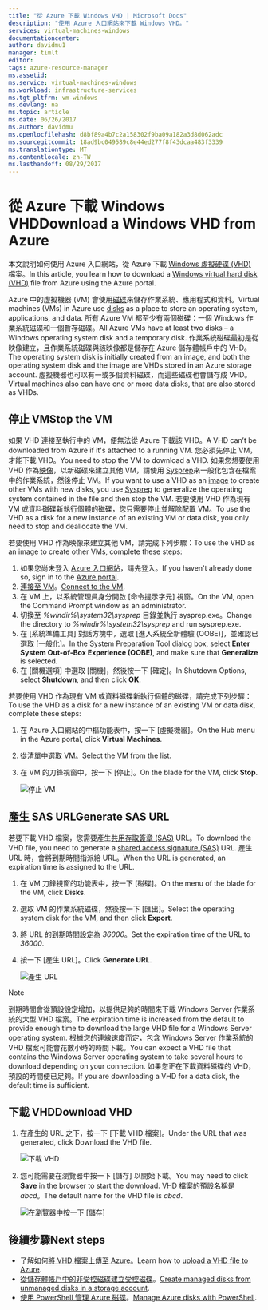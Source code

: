 ```yaml
---
title: "從 Azure 下載 Windows VHD | Microsoft Docs"
description: "使用 Azure 入口網站來下載 Windows VHD。"
services: virtual-machines-windows
documentationcenter: 
author: davidmu1
manager: timlt
editor: 
tags: azure-resource-manager
ms.assetid: 
ms.service: virtual-machines-windows
ms.workload: infrastructure-services
ms.tgt_pltfrm: vm-windows
ms.devlang: na
ms.topic: article
ms.date: 06/26/2017
ms.author: davidmu
ms.openlocfilehash: d8bf89a4b7c2a158302f9ba09a182a3d8d062adc
ms.sourcegitcommit: 18ad9bc049589c8e44ed277f8f43dcaa483f3339
ms.translationtype: MT
ms.contentlocale: zh-TW
ms.lasthandoff: 08/29/2017
---
```

# <a name="download-a-windows-vhd-from-azure"></a><span data-ttu-id="cf051-103">從 Azure 下載 Windows VHD</span><span class="sxs-lookup"><span data-stu-id="cf051-103">Download a Windows VHD from Azure</span></span>

<span data-ttu-id="cf051-104">本文說明如何使用 Azure 入口網站，從 Azure 下載 [Windows 虛擬硬碟 (VHD)](about-disks-and-vhds.md?toc=%2fazure%2fvirtual-machines%2fwindows%2ftoc.json) 檔案。</span><span class="sxs-lookup"><span data-stu-id="cf051-104">In this article, you learn how to download a [Windows virtual hard disk (VHD)](about-disks-and-vhds.md?toc=%2fazure%2fvirtual-machines%2fwindows%2ftoc.json) file from Azure using the Azure portal.</span></span> 

<span data-ttu-id="cf051-105">Azure 中的虛擬機器 (VM) 會使用[磁碟](managed-disks-overview.md?toc=%2fazure%2fvirtual-machines%2fwindows%2ftoc.json)來儲存作業系統、應用程式和資料。</span><span class="sxs-lookup"><span data-stu-id="cf051-105">Virtual machines (VMs) in Azure use [disks](managed-disks-overview.md?toc=%2fazure%2fvirtual-machines%2fwindows%2ftoc.json) as a place to store an operating system, applications, and data.</span></span> <span data-ttu-id="cf051-106">所有 Azure VM 都至少有兩個磁碟：一個 Windows 作業系統磁碟和一個暫存磁碟。</span><span class="sxs-lookup"><span data-stu-id="cf051-106">All Azure VMs have at least two disks – a Windows operating system disk and a temporary disk.</span></span> <span data-ttu-id="cf051-107">作業系統磁碟最初是從映像建立，且作業系統磁碟與該映像都是儲存在 Azure 儲存體帳戶中的 VHD。</span><span class="sxs-lookup"><span data-stu-id="cf051-107">The operating system disk is initially created from an image, and both the operating system disk and the image are VHDs stored in an Azure storage account.</span></span> <span data-ttu-id="cf051-108">虛擬機器也可以有一或多個資料磁碟，而這些磁碟也會儲存成 VHD。</span><span class="sxs-lookup"><span data-stu-id="cf051-108">Virtual machines also can have one or more data disks, that are also stored as VHDs.</span></span>

## <a name="stop-the-vm"></a><span data-ttu-id="cf051-109">停止 VM</span><span class="sxs-lookup"><span data-stu-id="cf051-109">Stop the VM</span></span>

<span data-ttu-id="cf051-110">如果 VHD 連接至執行中的 VM，便無法從 Azure 下載該 VHD。</span><span class="sxs-lookup"><span data-stu-id="cf051-110">A VHD can’t be downloaded from Azure if it's attached to a running VM.</span></span> <span data-ttu-id="cf051-111">您必須先停止 VM，才能下載 VHD。</span><span class="sxs-lookup"><span data-stu-id="cf051-111">You need to stop the VM to download a VHD.</span></span> <span data-ttu-id="cf051-112">如果您想要使用 VHD 作為[映像](tutorial-custom-images.md)，以新磁碟來建立其他 VM，請使用 [Sysprep](https://docs.microsoft.com/windows-hardware/manufacture/desktop/sysprep--generalize--a-windows-installation)來一般化包含在檔案中的作業系統，然後停止 VM。</span><span class="sxs-lookup"><span data-stu-id="cf051-112">If you want to use a VHD as an [image](tutorial-custom-images.md) to create other VMs with new disks, you use [Sysprep](https://docs.microsoft.com/windows-hardware/manufacture/desktop/sysprep--generalize--a-windows-installation) to generalize the operating system contained in the file and then stop the VM.</span></span> <span data-ttu-id="cf051-113">若要使用 VHD 作為現有 VM 或資料磁碟新執行個體的磁碟，您只需要停止並解除配置 VM。</span><span class="sxs-lookup"><span data-stu-id="cf051-113">To use the VHD as a disk for a new instance of an existing VM or data disk, you only need to stop and deallocate the VM.</span></span>

<span data-ttu-id="cf051-114">若要使用 VHD 作為映像來建立其他 VM，請完成下列步驟：</span><span class="sxs-lookup"><span data-stu-id="cf051-114">To use the VHD as an image to create other VMs, complete these steps:</span></span>

1.  <span data-ttu-id="cf051-115">如果您尚未登入 [Azure 入口網站](https://portal.azure.com/)，請先登入。</span><span class="sxs-lookup"><span data-stu-id="cf051-115">If you haven't already done so, sign in to the [Azure portal](https://portal.azure.com/).</span></span>
2.  <span data-ttu-id="cf051-116">[連接至 VM](connect-logon.md?toc=%2fazure%2fvirtual-machines%2fwindows%2ftoc.json)。</span><span class="sxs-lookup"><span data-stu-id="cf051-116">[Connect to the VM](connect-logon.md?toc=%2fazure%2fvirtual-machines%2fwindows%2ftoc.json).</span></span> 
3.  <span data-ttu-id="cf051-117">在 VM 上，以系統管理員身分開啟 [命令提示字元] 視窗。</span><span class="sxs-lookup"><span data-stu-id="cf051-117">On the VM, open the Command Prompt window as an administrator.</span></span>
4.  <span data-ttu-id="cf051-118">切換至 *%windir%\system32\sysprep* 目錄並執行 sysprep.exe。</span><span class="sxs-lookup"><span data-stu-id="cf051-118">Change the directory to *%windir%\system32\sysprep* and run sysprep.exe.</span></span>
5.  <span data-ttu-id="cf051-119">在 [系統準備工具] 對話方塊中，選取 [進入系統全新體驗 (OOBE)]，並確認已選取 [一般化]。</span><span class="sxs-lookup"><span data-stu-id="cf051-119">In the System Preparation Tool dialog box, select **Enter System Out-of-Box Experience (OOBE)**, and make sure that **Generalize** is selected.</span></span>
6.  <span data-ttu-id="cf051-120">在 [關機選項] 中選取 [關機]，然後按一下 [確定]。</span><span class="sxs-lookup"><span data-stu-id="cf051-120">In Shutdown Options, select **Shutdown**, and then click **OK**.</span></span> 

<span data-ttu-id="cf051-121">若要使用 VHD 作為現有 VM 或資料磁碟新執行個體的磁碟，請完成下列步驟：</span><span class="sxs-lookup"><span data-stu-id="cf051-121">To use the VHD as a disk for a new instance of an existing VM or data disk, complete these steps:</span></span>

1.  <span data-ttu-id="cf051-122">在 Azure 入口網站的中樞功能表中，按一下 [虛擬機器]。</span><span class="sxs-lookup"><span data-stu-id="cf051-122">On the Hub menu in the Azure portal, click **Virtual Machines**.</span></span>
2.  <span data-ttu-id="cf051-123">從清單中選取 VM。</span><span class="sxs-lookup"><span data-stu-id="cf051-123">Select the VM from the list.</span></span>
3.  <span data-ttu-id="cf051-124">在 VM 的刀鋒視窗中，按一下 [停止]。</span><span class="sxs-lookup"><span data-stu-id="cf051-124">On the blade for the VM, click **Stop**.</span></span>

    ![停止 VM](./media/download-vhd/export-stop.png)

## <a name="generate-sas-url"></a><span data-ttu-id="cf051-126">產生 SAS URL</span><span class="sxs-lookup"><span data-stu-id="cf051-126">Generate SAS URL</span></span>

<span data-ttu-id="cf051-127">若要下載 VHD 檔案，您需要產生[共用存取簽章 (SAS)](../../storage/common/storage-dotnet-shared-access-signature-part-1.md?toc=%2fazure%2fvirtual-machines%2fwindows%2ftoc.json) URL。</span><span class="sxs-lookup"><span data-stu-id="cf051-127">To download the VHD file, you need to generate a [shared access signature (SAS)](../../storage/common/storage-dotnet-shared-access-signature-part-1.md?toc=%2fazure%2fvirtual-machines%2fwindows%2ftoc.json) URL.</span></span> <span data-ttu-id="cf051-128">產生 URL 時，會將到期時間指派給 URL。</span><span class="sxs-lookup"><span data-stu-id="cf051-128">When the URL is generated, an expiration time is assigned to the URL.</span></span>

1.  <span data-ttu-id="cf051-129">在 VM 刀鋒視窗的功能表中，按一下 [磁碟]。</span><span class="sxs-lookup"><span data-stu-id="cf051-129">On the menu of the blade for the VM, click **Disks**.</span></span>
2.  <span data-ttu-id="cf051-130">選取 VM 的作業系統磁碟，然後按一下 [匯出]。</span><span class="sxs-lookup"><span data-stu-id="cf051-130">Select the operating system disk for the VM, and then click **Export**.</span></span>
3.  <span data-ttu-id="cf051-131">將 URL 的到期時間設定為 *36000*。</span><span class="sxs-lookup"><span data-stu-id="cf051-131">Set the expiration time of the URL to *36000*.</span></span>
4.  <span data-ttu-id="cf051-132">按一下 [產生 URL]。</span><span class="sxs-lookup"><span data-stu-id="cf051-132">Click **Generate URL**.</span></span>

    ![產生 URL](./media/download-vhd/export-generate.png)

> [!NOTE]
> <span data-ttu-id="cf051-134">到期時間會從預設設定增加，以提供足夠的時間來下載 Windows Server 作業系統的大型 VHD 檔案。</span><span class="sxs-lookup"><span data-stu-id="cf051-134">The expiration time is increased from the default to provide enough time to download the large VHD file for a Windows Server operating system.</span></span> <span data-ttu-id="cf051-135">根據您的連線速度而定，包含 Windows Server 作業系統的 VHD 檔案可能會花數小時的時間下載。</span><span class="sxs-lookup"><span data-stu-id="cf051-135">You can expect a VHD file that contains the Windows Server operating system to take several hours to download depending on your connection.</span></span> <span data-ttu-id="cf051-136">如果您正在下載資料磁碟的 VHD，預設的時間便已足夠。</span><span class="sxs-lookup"><span data-stu-id="cf051-136">If you are downloading a VHD for a data disk, the default time is sufficient.</span></span> 
> 
> 

## <a name="download-vhd"></a><span data-ttu-id="cf051-137">下載 VHD</span><span class="sxs-lookup"><span data-stu-id="cf051-137">Download VHD</span></span>

1.  <span data-ttu-id="cf051-138">在產生的 URL 之下，按一下 [下載 VHD 檔案]。</span><span class="sxs-lookup"><span data-stu-id="cf051-138">Under the URL that was generated, click Download the VHD file.</span></span>

    ![下載 VHD](./media/download-vhd/export-download.png)

2.  <span data-ttu-id="cf051-140">您可能需要在瀏覽器中按一下 [儲存] 以開始下載。</span><span class="sxs-lookup"><span data-stu-id="cf051-140">You may need to click **Save** in the browser to start the download.</span></span> <span data-ttu-id="cf051-141">VHD 檔案的預設名稱是 *abcd*。</span><span class="sxs-lookup"><span data-stu-id="cf051-141">The default name for the VHD file is *abcd*.</span></span>

    ![在瀏覽器中按一下 [儲存]](./media/download-vhd/export-save.png)

## <a name="next-steps"></a><span data-ttu-id="cf051-143">後續步驟</span><span class="sxs-lookup"><span data-stu-id="cf051-143">Next steps</span></span>

- <span data-ttu-id="cf051-144">了解如何[將 VHD 檔案上傳至 Azure](upload-generalized-managed.md?toc=%2fazure%2fvirtual-machines%2fwindows%2ftoc.json)。</span><span class="sxs-lookup"><span data-stu-id="cf051-144">Learn how to [upload a VHD file to Azure](upload-generalized-managed.md?toc=%2fazure%2fvirtual-machines%2fwindows%2ftoc.json).</span></span> 
- <span data-ttu-id="cf051-145">[從儲存體帳戶中的非受控磁碟建立受控磁碟](attach-disk-ps.md?toc=%2fazure%2fvirtual-machines%2fwindows%2ftoc.json)。</span><span class="sxs-lookup"><span data-stu-id="cf051-145">[Create managed disks from unmanaged disks in a storage account](attach-disk-ps.md?toc=%2fazure%2fvirtual-machines%2fwindows%2ftoc.json).</span></span>
- <span data-ttu-id="cf051-146">[使用 PowerShell 管理 Azure 磁碟](tutorial-manage-data-disk.md?toc=%2fazure%2fvirtual-machines%2fwindows%2ftoc.json)。</span><span class="sxs-lookup"><span data-stu-id="cf051-146">[Manage Azure disks with PowerShell](tutorial-manage-data-disk.md?toc=%2fazure%2fvirtual-machines%2fwindows%2ftoc.json).</span></span>

